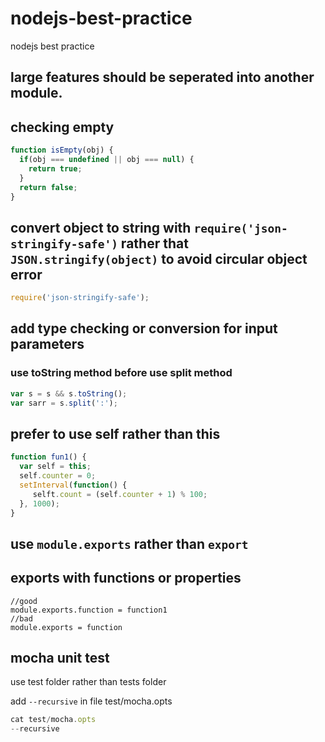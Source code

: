 # nodejs-best-practice
nodejs best practice

## large features should be seperated into another module.
## checking empty
```javascript
function isEmpty(obj) {
  if(obj === undefined || obj === null) {
    return true;
  }
  return false;
}
```
## convert object to string with `require('json-stringify-safe')` rather that `JSON.stringify(object)` to avoid circular object error
```javascript
require('json-stringify-safe');

```
## add type checking or conversion for input parameters
### use toString method before use split method
```javascript
var s = s && s.toString();
var sarr = s.split(':');
```

## prefer to use self rather than this
```javascript
function fun1() {
  var self = this;
  self.counter = 0;
  setInterval(function() {
     selft.count = (self.counter + 1) % 100;
  }, 1000);
}
```
## use `module.exports` rather than `export`

##  exports with functions or properties
```
//good
module.exports.function = function1
//bad
module.exports = function
```

## mocha unit test
use test folder rather than tests folder

add `--recursive` in file test/mocha.opts
```javascript
cat test/mocha.opts
--recursive
```








